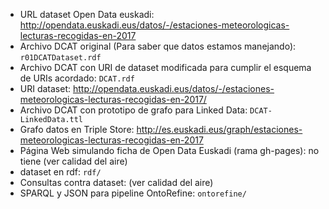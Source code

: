 * URL dataset Open Data euskadi: http://opendata.euskadi.eus/datos/-/estaciones-meteorologicas-lecturas-recogidas-en-2017
* Archivo DCAT original (Para saber que datos estamos manejando): `r01DCATDataset.rdf`
* Archivo DCAT con URI de dataset modificada para cumplir el esquema de URIs acordado: `DCAT.rdf`
* URI dataset: http://opendata.euskadi.eus/datos/-/estaciones-meteorologicas-lecturas-recogidas-en-2017/
* Archivo DCAT con prototipo de grafo para Linked Data: `DCAT-LinkedData.ttl`
* Grafo datos en Triple Store: http://es.euskadi.eus/graph/estaciones-meteorologicas-lecturas-recogidas-en-2017
* Página Web simulando ficha de Open Data Euskadi (rama gh-pages): no tiene (ver calidad del aire)
* dataset en rdf: `rdf/`
* Consultas contra dataset: (ver calidad del aire)
* SPARQL y JSON para pipeline OntoRefine: `ontorefine/`